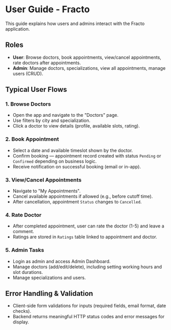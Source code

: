 
# User Guide - Fracto

This guide explains how users and admins interact with the Fracto application.

## Roles
- **User**: Browse doctors, book appointments, view/cancel appointments, rate doctors after appointments.
- **Admin**: Manage doctors, specializations, view all appointments, manage users (CRUD).

## Typical User Flows

### 1. Browse Doctors
- Open the app and navigate to the "Doctors" page.
- Use filters by city and specialization.
- Click a doctor to view details (profile, available slots, rating).

### 2. Book Appointment
- Select a date and available timeslot shown by the doctor.
- Confirm booking — appointment record created with status `Pending` or `Confirmed` depending on business logic.
- Receive notification on successful booking (email or in-app).

### 3. View/Cancel Appointments
- Navigate to "My Appointments".
- Cancel available appointments if allowed (e.g., before cutoff time).
- After cancellation, appointment `Status` changes to `Cancelled`.

### 4. Rate Doctor
- After completed appointment, user can rate the doctor (1-5) and leave a comment.
- Ratings are stored in `Ratings` table linked to appointment and doctor.

### 5. Admin Tasks
- Login as admin and access Admin Dashboard.
- Manage doctors (add/edit/delete), including setting working hours and slot durations.
- Manage specializations and users.

## Error Handling & Validation
- Client-side form validations for inputs (required fields, email format, date checks).
- Backend returns meaningful HTTP status codes and error messages for display.
